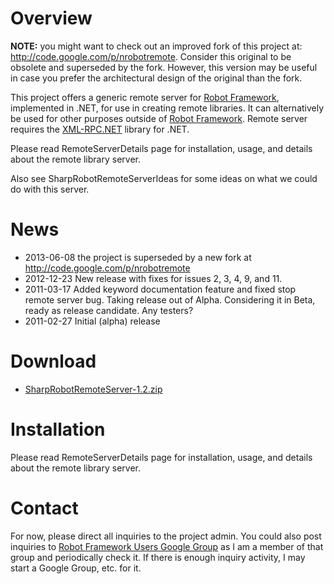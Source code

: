 # Overview #

**NOTE:** you might want to check out an improved fork of this project at: http://code.google.com/p/nrobotremote. Consider this original to be obsolete and superseded by the fork. However, this version may be useful in case you prefer the architectural design of the original than the fork.

This project offers a generic remote server for [Robot Framework](http://www.robotframework.org), implemented in .NET, for use in creating remote libraries. It can alternatively be used for other purposes outside of [Robot Framework](http://www.robotframework.org). Remote server requires the [XML-RPC.NET](http://www.xml-rpc.net) library for .NET.

Please read RemoteServerDetails page for installation, usage, and details about the remote library server.

Also see SharpRobotRemoteServerIdeas for some ideas on what we could do with this server.

# News #

  * 2013-06-08 the project is superseded by a new fork at http://code.google.com/p/nrobotremote
  * 2012-12-23 New release with fixes for issues 2, 3, 4, 9, and 11.
  * 2011-03-17 Added keyword documentation feature and fixed stop remote server bug. Taking release out of Alpha. Considering it in Beta, ready as release candidate. Any testers?
  * 2011-02-27 Initial (alpha) release

# Download #

  * [SharpRobotRemoteServer-1.2.zip](http://sharprobotremoteserver.googlecode.com/files/sharprobotremoteserver-1.2.zip)

# Installation #

Please read RemoteServerDetails page for installation, usage, and details about the remote library server.

# Contact #

For now, please direct all inquiries to the project admin. You could also post inquiries to [Robot Framework Users Google Group](http://groups.google.com/group/robotframework-users) as I am a member of that group and periodically check it. If there is enough inquiry activity, I may start a Google Group, etc. for it.